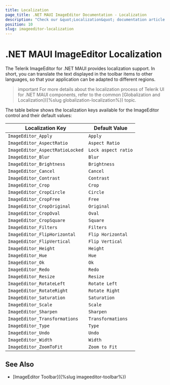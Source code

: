 ```yaml
---
title: Localization
page_title: .NET MAUI ImageEditor Documentation - Localization
description: "Check our &quot;Localization&quot; documentation article for Telerik ImageEditor for .NET MAUI control."
position: 10
slug: imageeditor-localization
---
```


# .NET MAUI ImageEditor Localization

The Telerik ImageEditor for .NET MAUI provides localization support. In short, you can translate the text displayed in the toolbar items to other languages, so that your application can be adapted to different regions.

>important For more details about the localization process of Telerik UI for .NET MAUI components, refer to the common [Globalization and Localization]({%slug globalization-localization%}) topic.

The table below shows the localization keys available for the ImageEditor control and their default values:

| Localization Key | Default Value |
| ----------------- | ------------- |
| `ImageEditor_Apply` | `Apply` |
| `ImageEditor_AspectRatio` | `Aspect Ratio` |
| `ImageEditor_AspectRatioLocked` | `Lock aspect ratio` |
| `ImageEditor_Blur` | `Blur` |
| `ImageEditor_Brightness` | `Brightness`|
| `ImageEditor_Cancel` | `Cancel` |
| `ImageEditor_Contrast` | `Contrast` |
| `ImageEditor_Crop` | `Crop` |
| `ImageEditor_CropCircle` | `Circle` |
| `ImageEditor_CropFree` | `Free` |
| `ImageEditor_CropOriginal` | `Original` |
| `ImageEditor_CropOval` | `Oval` |
| `ImageEditor_CropSquare` | `Square` |
| `ImageEditor_Filters` | `Filters` |
| `ImageEditor_FlipHorizontal` | `Flip Horizontal` |
| `ImageEditor_FlipVertical` | `Flip Vertical` |
| `ImageEditor_Height` | `Height` |
| `ImageEditor_Hue` | `Hue` |
| `ImageEditor_Ok` | `Ok` |
| `ImageEditor_Redo` | `Redo` |
| `ImageEditor_Resize` | `Resize` |
| `ImageEditor_RotateLeft` | `Rotate Left` |
| `ImageEditor_RotateRight` | `Rotate Right` |
| `ImageEditor_Saturation` | `Saturation` |
| `ImageEditor_Scale` | `Scale` |
| `ImageEditor_Sharpen` | `Sharpen` |
| `ImageEditor_Transformations` | `Transformations` |
| `ImageEditor_Type` | `Type` |
| `ImageEditor_Undo` | `Undo` |
| `ImageEditor_Width` | `Width` |
| `ImageEditor_ZoomToFit` | `Zoom to Fit` |


## See Also

- [ImageEditor Toolbar]({%slug imageeditor-toolbar%})